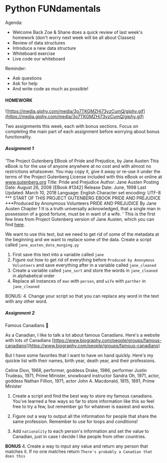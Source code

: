 # Python FUNdamentals
 
Agenda:
- Welcome Back Zoe & Shane does a quick review of last week's homework (don't worry next week will be all about Classes)
- Review of data structures 
- Introduce a new data structure
- Whiteboard exercise
- Live code our whiteboard

Reminder:
- Ask questions
- Ask for help
- And write code as much as possible!

#### HOMEWORK
![https://media.giphy.com/media/3o7TKGMZHi73yzCumQ/giphy.gif](https://media.giphy.com/media/3o7TKGMZHi73yzCumQ/giphy.gif)

Two assignments this week, each with bonus sections. Focus on completing the main part of each assignment before worrying about bonus functionality.

##### Assignment 1
'The Project Gutenberg EBook of Pride and Prejudice, by Jane Austen This eBook is for the use of anyone anywhere at no cost and with almost no restrictions whatsoever.  You may copy it, give it away or re-use it under the terms of the Project Gutenberg License included with this eBook or online at www.gutenberg.org Title: Pride and Prejudice Author: Jane Austen Posting Date: August 26, 2008 [EBook #1342] Release Date: June, 1998 Last Updated: March 10, 2018 Language: English Character set encoding: UTF-8 *** START OF THIS PROJECT GUTENBERG EBOOK PRIDE AND PREJUDICE ***Produced by Anonymous Volunteers PRIDE AND PREJUDICE By Jane Austen Chapter 1 It is a truth universally acknowledged, that a single man in possession of a good fortune, must be in want of a wife.
'
This is the first few lines from Project Gutenberg version of Jane Austen, which you can find [here](https://www.gutenberg.org/files/1342/1342-0.txt).

We want to use this text, but we need to get rid of some of the metadata at the beginning and we want to replace some of the data. Create a script called `jane_austen_data_munging.py`

1. First save this text into a variable called `jane`
1. Figure out how to get rid of everything before `Produced by Anonymous Volunteers` and save everything after in a variable called `jane_cleaned`
2. Create a variable called `jane_sort` and store the words in `jane_cleaned` in alphabetical order
3. Replace all instances of `man` with `person`, and `wife` with `parther` in `jane_cleaned`

BONUS:
4. Change your script so that you can replace any word in the text with any other word. 

##### Assignment 2

Famous Canadians 🍁

As a Canadian, I like to talk a lot about famous Canadians. Here's a website with lots of Canadians [https://www.biography.com/people/groups/famous-canadians](https://www.biography.com/people/groups/famous-canadians)

But I have some favorites that I want to have on hand quickly. Here's my quickie list with their names, birth year, death year, and their professions.

Celine Dion, 1968, performer, goddess
Drake, 1986, performer
Justin Trudeau, 1971, Prime Minister, snowboard instructor
Sandra Oh, 1971, actor, goddess
Nathan Fillion, 1971, actor
John A. Macdonald, 1815, 1891, Prime Minister


1. Create a script and find the best way to store my famous canadians. You've learned a few ways so far to store information like this so feel free to try a few, but remember go for whatever is easiest and works.

2. Figure out a way to output all the information for people that share the same profession. Remember to use for loops and conditions!

3. Add `nationality` to each person's information and set the value to Canadian, just in case I decide I like people from other countries.

**BONUS**
4. Create a way to input any value and return any person that matches it. If no one matches return `There's probably a Canadian that does this`

